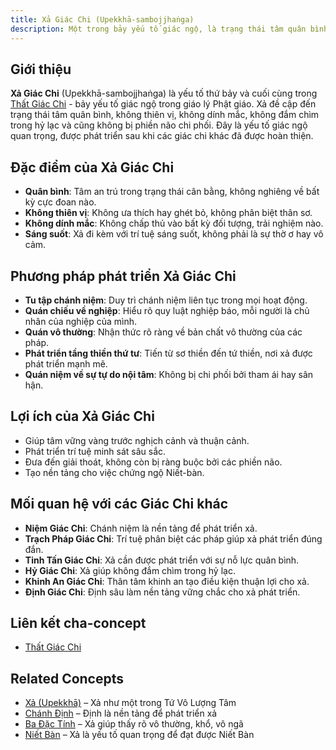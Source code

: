 ```yaml
---
title: Xả Giác Chi (Upekkhā-sambojjhaṅga)
description: Một trong bảy yếu tố giác ngộ, là trạng thái tâm quân bình, không thiên vị, không dính mắc.
---
```


## Giới thiệu

**Xả Giác Chi** (Upekkhā-sambojjhaṅga) là yếu tố thứ bảy và cuối cùng trong [Thất Giác Chi](/content/that-giac-chi/) - bảy yếu tố giác ngộ trong giáo lý Phật giáo. Xả đề cập đến trạng thái tâm quân bình, không thiên vị, không dính mắc, không đắm chìm trong hỷ lạc và cũng không bị phiền não chi phối. Đây là yếu tố giác ngộ quan trọng, được phát triển sau khi các giác chi khác đã được hoàn thiện.

## Đặc điểm của Xả Giác Chi

- **Quân bình**: Tâm an trú trong trạng thái cân bằng, không nghiêng về bất kỳ cực đoan nào.
- **Không thiên vị**: Không ưa thích hay ghét bỏ, không phân biệt thân sơ.
- **Không dính mắc**: Không chấp thủ vào bất kỳ đối tượng, trải nghiệm nào.
- **Sáng suốt**: Xả đi kèm với trí tuệ sáng suốt, không phải là sự thờ ơ hay vô cảm.

## Phương pháp phát triển Xả Giác Chi

- **Tu tập chánh niệm**: Duy trì chánh niệm liên tục trong mọi hoạt động.
- **Quán chiếu về nghiệp**: Hiểu rõ quy luật nghiệp báo, mỗi người là chủ nhân của nghiệp của mình.
- **Quán vô thường**: Nhận thức rõ ràng về bản chất vô thường của các pháp.
- **Phát triển tầng thiền thứ tư**: Tiến từ sơ thiền đến tứ thiền, nơi xả được phát triển mạnh mẽ.
- **Quán niệm về sự tự do nội tâm**: Không bị chi phối bởi tham ái hay sân hận.

## Lợi ích của Xả Giác Chi

- Giúp tâm vững vàng trước nghịch cảnh và thuận cảnh.
- Phát triển trí tuệ minh sát sâu sắc.
- Đưa đến giải thoát, không còn bị ràng buộc bởi các phiền não.
- Tạo nền tảng cho việc chứng ngộ Niết-bàn.

## Mối quan hệ với các Giác Chi khác

- **Niệm Giác Chi**: Chánh niệm là nền tảng để phát triển xả.
- **Trạch Pháp Giác Chi**: Trí tuệ phân biệt các pháp giúp xả phát triển đúng đắn.
- **Tinh Tấn Giác Chi**: Xả cần được phát triển với sự nỗ lực quân bình.
- **Hỷ Giác Chi**: Xả giúp không đắm chìm trong hỷ lạc.
- **Khinh An Giác Chi**: Thân tâm khinh an tạo điều kiện thuận lợi cho xả.
- **Định Giác Chi**: Định sâu làm nền tảng vững chắc cho xả phát triển.

## Liên kết cha-concept

- [Thất Giác Chi](/content/that-giac-chi/)

## Related Concepts

- [Xả (Upekkhā)](/content/xa-upekkha/) – Xả như một trong Tứ Vô Lượng Tâm
- [Chánh Định](/content/chanh-dinh/) – Định là nền tảng để phát triển xả
- [Ba Đặc Tính](/content/ba-dac-tinh/) – Xả giúp thấy rõ vô thường, khổ, vô ngã
- [Niết Bàn](/content/niet-ban/) – Xả là yếu tố quan trọng để đạt được Niết Bàn 